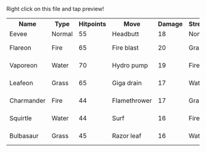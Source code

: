 Right click on this file and tap preview!

<table>
<tr><th>Name</th><th>Type</th><th>Hitpoints</th><th>Move</th><th>Damage</th><th>Strength</th><th>Weakness</th><th>Sound</th></tr>
<tr><td>Eevee</td><td>Normal</td><td>55</td><td>Headbutt</td><td>18</td><td>None</td><td>Fighting</td><td>Eev... Eevee!</td></tr>
<tr><td>Flareon</td><td>Fire</td><td>65</td><td>Fire blast</td><td>20</td><td>Grass</td><td>Water</td><td>Fla... Flareon!</td></tr>
<tr><td>Vaporeon</td><td>Water</td><td>70</td><td>Hydro pump</td><td>19</td><td>Fire</td><td>Grass</td><td>Vap... Vaporeon!</td></tr>
<tr><td>Leafeon</td><td>Grass</td><td>65</td><td>Giga drain</td><td>17</td><td>Water</td><td>Fire</td><td>Lea... Leafeon!</td></tr>
<tr><td>Charmander</td><td>Fire</td><td>44</td><td>Flamethrower</td><td>17</td><td>Grass</td><td>Water</td><td>Cha... Charmander!</td></tr>
<tr><td>Squirtle</td><td>Water</td><td>44</td><td>Surf</td><td>16</td><td>Fire</td><td>Grass</td><td>Squ... Squirtle!</td></tr>
<tr><td>Bulbasaur</td><td>Grass</td><td>45</td><td>Razor leaf</td><td>16</td><td>Water</td><td>Fire</td><td>Bul... Bulbasaur!</td></tr>
</table>


